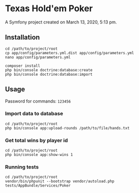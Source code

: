 Texas Hold'em Poker
===============

A Symfony project created on March 13, 2020, 5:13 pm.


## Installation

```
cd /path/to/project/root
cp app/config/parameters.yml.dist app/config/parameters.yml
nano app/config/parameters.yml

composer install
php bin/console doctrine:database:create
php bin/console doctrine:database:import

```


## Usage
Password for commands: `123456`

### Import data to database
```
cd /path/to/project/root
php bin/console app:upload-rounds /path/to/file/hands.txt
```

### Get total wins by player id
```
cd /path/to/project/root
php bin/console app:show-wins 1
```

### Running tests
```
cd /path/to/project/root
vendor/bin/phpunit --bootstrap vendor/autoload.php tests/AppBundle/Services/Poker
```
